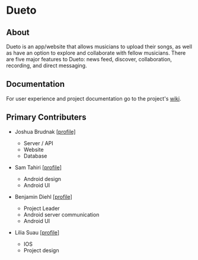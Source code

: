 # Dueto

## About

Dueto is an app/website that allows musicians to upload their songs, as well as have an option to explore and collaborate with fellow musicians. There are five major features to Dueto: news feed, discover, collaboration, recording, and direct messaging.

## Documentation

For user experience and project documentation go to the project's [wiki](https://github.com/JoshBrudnak/Dueto/wiki).

## Primary Contributers

- Joshua Brudnak [[profile]](https://github.com/JoshBrudnak)
  - Server / API
  - Website
  - Database

- Sam Tahiri [[profile]](https://github.com/tahiris719)
  - Android design
  - Android UI

- Benjamin Diehl [[profile]](https://github.com/benCd)
  - Project Leader
  - Android server communication
  - Android UI

- Lilia Suau [[profile]](https://github.com/flexerblex)
  - IOS
  - Project design
